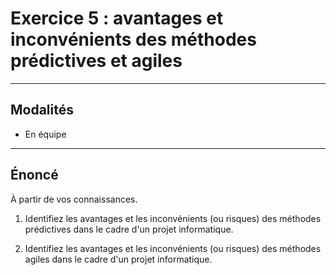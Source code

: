# Exercice 5 : avantages et inconvénients des méthodes prédictives et agiles

---

## Modalités

- En équipe

---

## Énoncé

À partir de vos connaissances.

1. Identifiez les avantages et les inconvénients (ou risques) des méthodes prédictives dans le cadre d'un projet informatique.

2. Identifiez les avantages et les inconvénients (ou risques) des méthodes agiles dans le cadre d'un projet informatique.